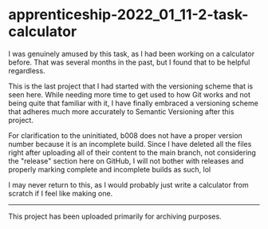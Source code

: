 # apprenticeship-2022_01_11-2-task-calculator

I was genuinely amused by this task, as I had been working on a calculator before. That was several months in the past, but I found that to be helpful regardless.

This is the last project that I had started with the versioning scheme that is seen here. While needing more time to get used to how Git works and not being quite that familiar with it, I have finally embraced a versioning scheme that adheres much more accurately to Semantic Versioning after this project.

For clarification to the uninitiated, b008 does not have a proper version number because it is an incomplete build. Since I have deleted all the files right after uploading all of their content to the main branch, not considering the "release" section here on GitHub, I will not bother with releases and properly marking complete and incomplete builds as such, lol

I may never return to this, as I would probably just write a calculator from scratch if I feel like making one.

---

This project has been uploaded primarily for archiving purposes.
